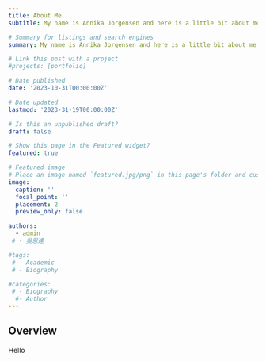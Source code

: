 ```yaml
---
title: About Me
subtitle: My name is Annika Jorgensen and here is a little bit about me

# Summary for listings and search engines
summary: My name is Annika Jorgensen and here is a little bit about me

# Link this post with a project
#projects: [portfolio]

# Date published
date: '2023-10-31T00:00:00Z'

# Date updated
lastmod: '2023-31-19T00:00:00Z'

# Is this an unpublished draft?
draft: false

# Show this page in the Featured widget?
featured: true

# Featured image
# Place an image named `featured.jpg/png` in this page's folder and customize its options here.
image:
  caption: ''
  focal_point: ''
  placement: 2
  preview_only: false

authors:
  - admin
 # - 吳恩達

#tags:
 # - Academic
 # - Biography

#categories:
 # - Biography
  #- Author
---
```


## Overview
Hello 
